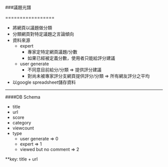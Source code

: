 ###議題光譜

=================

+ 將網頁以議題做分類
+ 分類網頁對特定議題之言論傾向
+ 資料來源
	+ expert
		+ 專家定特定網頁議題/分數
		+ 如果已經被定義分數，使用者只能給評分建議
	+ user generate
		+ 不同意目前給分/分類 => 提供評分建議
		+ 對尚未被專家評分支網頁提供評分/分類 => 所有網友評分之平均
+ 以google spreadsheet儲存資料
---------------------------

####DB Schema

+ title
+ url
+ score
+ category
+ viewcount
+ type
	+ user generate => 0
	+ expert => 1
	+ viewed but no comment => 2
	
**key: title + url